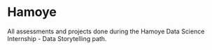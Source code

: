 # Hamoye
All assessments and projects done during the Hamoye Data Science Internship - Data Storytelling path.
